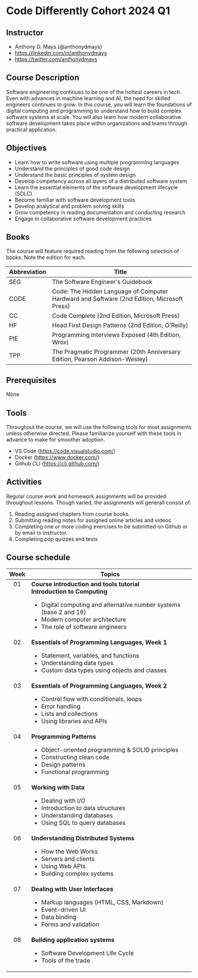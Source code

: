 # Code Differently Cohort 2024 Q1

## Instructor

* Anthony D. Mays (@anthonydmays)
* https://linkedin.com/in/anthonydmays
* https://twitter.com/anthonydmays

## Course Description

Software engineering continues to be one of the hottest careers in tech. Even with advances in machine learning and AI, the need for skilled engineers continues to grow. In this course, you will learn the foundations of digital computing and programming to understand how to build complex software systems at scale. You will also learn how modern collaborative software development takes place within organizations and teams through practical application.

## Objectives

* Learn how to write software using multiple programming languages
* Understand the principles of good code design
* Understand the basic principles of system design
* Develop competency across all layers of a distributed software system
* Learn the essential elements of the software development lifecycle (SDLC)
* Become familiar with software development tools
* Develop analytical and problem solving skills
* Grow competency in reading documentation and conducting research
* Engage in collaborative software development practices

## Books

The course will feature required reading from the following selection of books. Note the edition for each.

| Abbreviation | Title                                                                                      |
| ------------ | ------------------------------------------------------------------------------------------ |
| SEG          | The Software Engineer's Guidebook                                                          |
| CODE         | Code: The Hidden Language of Computer Hardward and Software (2nd Edition, Microsoft Press) |
| CC           | Code Complete (2nd Edition, Microsoft Press)                                               |
| HF           | Head First Design Patterns (2nd Edition, O'Reilly)                                         |
| PIE          | Programming Interviews Exposed (4th Edition, Wrox)                                         |
| TPP          | The Pragmatic Programmer (20th Anniversary Edition, Pearson Addison-Wesley)                |

## Prerequisites

None

## Tools

Throughout the course, we will use the following tools for most assignments unless otherwise directed. Please familiarize yourself with these tools in advance to make for smoother adoption.

* VS Code (https://code.visualstudio.com/)
* Docker (https://www.docker.com/)
* Github CLI (https://cli.github.com/)

## Activities

Regular course work and homework assignments will be provided throughout lessons. Though varied, the assignments will generall consist of:

1. Reading assigned chapters from course books.
2. Submitting reading notes for assigned online articles and videos
3. Completing one or more coding exercises to be submitted on Github or by email to instructor.
4. Completing pop quizzes and tests

## Course schedule

<table>
    <thead>
        <tr>
            <th align="center">Week</th>
            <th>Topics</th>
        </tr>
    </thead>
    <tbody>
        <tr>
            <td align="center" style="vertical-align: top">01</td>
            <td>
                <b>Course introduction and tools tutorial</b><br>
                <b>Introduction to Computing</b>
                <ul>
                    <li>Digital computing and alternative number systems (base 2 and 16)</li>
                    <li>Modern computer architecture</li>
                    <li>The role of software engineers</li>
                </ul>
            </td>
        </tr>
        <tr>
            <td align="center" style="vertical-align: top">02</td>
            <td>
                <b>Essentials of Programming Languages, Week 1</b>
                <ul>
                    <li>Statement, variables, and functions</li>
                    <li>Understanding data types</li>
                    <li>Custom data types using objects and classes</li>
                </ul>
            </td>
        </tr>
        <tr>
            <td align="center" style="vertical-align: top">03</td>
            <td>
                <b>Essentials of Programming Languages, Week 2</b>
                <ul>
                    <li>Control flow with conditionals, loops</li>
                    <li>Error handling</li>
                    <li>Lists and collections</li>
                    <li>Using libraries and APIs</li>
                </ul>
            </td>
        </tr>
        <tr>
            <td align="center" style="vertical-align: top">04</td>
            <td>
                <b>Programming Patterns</b>
                <ul>
                    <li>Object-oriented programming & SOLID principles</li>
                    <li>Constructing clean code</li>
                    <li>Design patterns</li>
                    <li>Functional programming</li>
                </ul>
            </td>
        </tr>
        <tr>
            <td align="center" style="vertical-align: top">05</td>
            <td>
                <b>Working with Data</b>
                <ul>
                    <li>Dealing with I/O</li>
                    <li>Introduction to data structures</li>
                    <li>Understanding databases</li>
                    <li>Using SQL to query databases</li>
                </ul>
            </td>
        </tr>
        <tr>
            <td align="center" style="vertical-align: top">06</td>
            <td>
                <b>Understanding Distributed Systems</b>
                <ul>
                    <li>How the Web Works</li>
                    <li>Servers and clients</li>
                    <li>Using Web APIs</li>
                    <li>Building complex systems</li>
                </ul>
            </td>
        </tr>
        <tr>
            <td align="center" style="vertical-align: top">07</td>
            <td>
                <b>Dealing with User Interfaces</b>
                <ul>
                    <li>Markup languages (HTML, CSS, Markdown)</li>
                    <li>Event-driven UI</li>
                    <li>Data binding</li>
                    <li>Forms and validation</li>
                </ul>
            </td>
        </tr>
        <tr>
            <td align="center" style="vertical-align: top">08</td>
            <td>
                <b>Building application systems</b>
                <ul>
                    <li>Software Development Life Cycle</li>
                    <li>Tools of the trade</li>
                </ul>
            </td>
        </tr>
    </tbody>
</table>